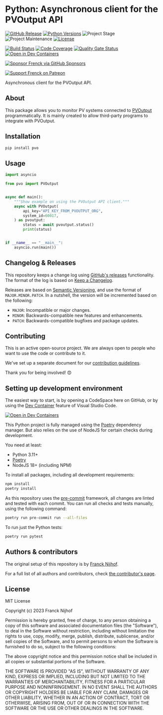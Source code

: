 # Python: Asynchronous client for the PVOutput API

[![GitHub Release][releases-shield]][releases]
[![Python Versions][python-versions-shield]][pypi]
![Project Stage][project-stage-shield]
![Project Maintenance][maintenance-shield]
[![License][license-shield]](LICENSE.md)

[![Build Status][build-shield]][build]
[![Code Coverage][codecov-shield]][codecov]
[![Quality Gate Status][sonarcloud-shield]][sonarcloud]
[![Open in Dev Containers][devcontainer-shield]][devcontainer]

[![Sponsor Frenck via GitHub Sponsors][github-sponsors-shield]][github-sponsors]

[![Support Frenck on Patreon][patreon-shield]][patreon]

Asynchronous client for the PVOutput API.

## About

This package allows you to monitor PV systems connected to [PVOutput][pvoutput]
programmatically. It is mainly created to allow third-party programs to
integrate with PVOutput.

## Installation

```bash
pip install pvo
```

## Usage

```python
import asyncio

from pvo import PVOutput


async def main():
    """Show example on using the PVOutput API client."""
    async with PVOutput(
        api_key="API_KEY_FROM_PVOUTPUT_ORG",
        system_id=60017,
    ) as pvoutput:
        status = await pvoutput.status()
        print(status)


if __name__ == "__main__":
    asyncio.run(main())
```

## Changelog & Releases

This repository keeps a change log using [GitHub's releases][releases]
functionality. The format of the log is based on
[Keep a Changelog][keepchangelog].

Releases are based on [Semantic Versioning][semver], and use the format
of `MAJOR.MINOR.PATCH`. In a nutshell, the version will be incremented
based on the following:

- `MAJOR`: Incompatible or major changes.
- `MINOR`: Backwards-compatible new features and enhancements.
- `PATCH`: Backwards-compatible bugfixes and package updates.

## Contributing

This is an active open-source project. We are always open to people who want to
use the code or contribute to it.

We've set up a separate document for our
[contribution guidelines](CONTRIBUTING.md).

Thank you for being involved! :heart_eyes:

## Setting up development environment

The easiest way to start, is by opening a CodeSpace here on GitHub, or by using
the [Dev Container][devcontainer] feature of Visual Studio Code.

[![Open in Dev Containers][devcontainer-shield]][devcontainer]

This Python project is fully managed using the [Poetry][poetry] dependency
manager. But also relies on the use of NodeJS for certain checks during
development.

You need at least:

- Python 3.11+
- [Poetry][poetry-install]
- NodeJS 18+ (including NPM)

To install all packages, including all development requirements:

```bash
npm install
poetry install
```

As this repository uses the [pre-commit][pre-commit] framework, all changes
are linted and tested with each commit. You can run all checks and tests
manually, using the following command:

```bash
poetry run pre-commit run --all-files
```

To run just the Python tests:

```bash
poetry run pytest
```

## Authors & contributors

The original setup of this repository is by [Franck Nijhof][frenck].

For a full list of all authors and contributors,
check [the contributor's page][contributors].

## License

MIT License

Copyright (c) 2023 Franck Nijhof

Permission is hereby granted, free of charge, to any person obtaining a copy
of this software and associated documentation files (the "Software"), to deal
in the Software without restriction, including without limitation the rights
to use, copy, modify, merge, publish, distribute, sublicense, and/or sell
copies of the Software, and to permit persons to whom the Software is
furnished to do so, subject to the following conditions:

The above copyright notice and this permission notice shall be included in all
copies or substantial portions of the Software.

THE SOFTWARE IS PROVIDED "AS IS", WITHOUT WARRANTY OF ANY KIND, EXPRESS OR
IMPLIED, INCLUDING BUT NOT LIMITED TO THE WARRANTIES OF MERCHANTABILITY,
FITNESS FOR A PARTICULAR PURPOSE AND NONINFRINGEMENT. IN NO EVENT SHALL THE
AUTHORS OR COPYRIGHT HOLDERS BE LIABLE FOR ANY CLAIM, DAMAGES OR OTHER
LIABILITY, WHETHER IN AN ACTION OF CONTRACT, TORT OR OTHERWISE, ARISING FROM,
OUT OF OR IN CONNECTION WITH THE SOFTWARE OR THE USE OR OTHER DEALINGS IN THE
SOFTWARE.

[build-shield]: https://github.com/frenck/python-pvoutput/actions/workflows/tests.yaml/badge.svg
[build]: https://github.com/frenck/python-pvoutput/actions/workflows/tests.yaml
[codecov-shield]: https://codecov.io/gh/frenck/python-pvoutput/branch/main/graph/badge.svg
[codecov]: https://codecov.io/gh/frenck/python-pvoutput
[contributors]: https://github.com/frenck/python-pvoutput/graphs/contributors
[devcontainer-shield]: https://img.shields.io/static/v1?label=Dev%20Containers&message=Open&color=blue&logo=visualstudiocode
[devcontainer]: https://vscode.dev/redirect?url=vscode://ms-vscode-remote.remote-containers/cloneInVolume?url=https://github.com/frenck/python-pvoutput
[frenck]: https://github.com/frenck
[github-sponsors-shield]: https://frenck.dev/wp-content/uploads/2019/12/github_sponsor.png
[github-sponsors]: https://github.com/sponsors/frenck
[keepchangelog]: http://keepachangelog.com/en/1.0.0/
[license-shield]: https://img.shields.io/github/license/frenck/python-pvoutput.svg
[maintenance-shield]: https://img.shields.io/maintenance/yes/2023.svg
[patreon-shield]: https://frenck.dev/wp-content/uploads/2019/12/patreon.png
[patreon]: https://www.patreon.com/frenck
[poetry-install]: https://python-poetry.org/docs/#installation
[poetry]: https://python-poetry.org
[pre-commit]: https://pre-commit.com/
[project-stage-shield]: https://img.shields.io/badge/project%20stage-production%20ready-brightgreen.svg
[pypi]: https://pypi.org/project/pvo/
[python-versions-shield]: https://img.shields.io/pypi/pyversions/pvo
[releases-shield]: https://img.shields.io/github/release/frenck/python-pvoutput.svg
[releases]: https://github.com/frenck/python-pvoutput/releases
[semver]: http://semver.org/spec/v2.0.0.html
[pvoutput]: https://pvoutput.org/
[sonarcloud-shield]: https://sonarcloud.io/api/project_badges/measure?project=frenck_python-pvoutput&metric=alert_status
[sonarcloud]: https://sonarcloud.io/summary/new_code?id=frenck_python-pvoutput
